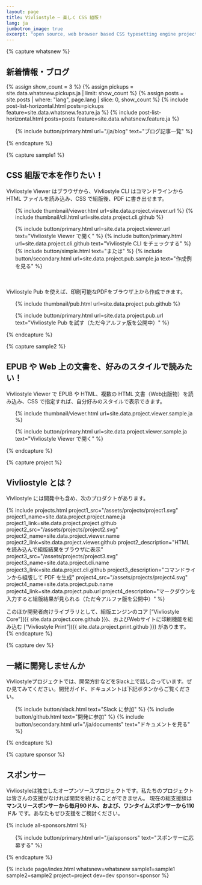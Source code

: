 ```yaml
---
layout: page
title: Vivliostyle — 楽しく CSS 組版！
lang: ja
jumbotron_image: true
excerpt: "open source, web browser based CSS typesetting engine project"
---
```



{% capture whatsnew %}
## 新着情報・ブログ

{% assign show_count = 3 %}
{% assign pickups = site.data.whatsnew.pickups.ja | limit: show_count %}
{% assign posts = site.posts | where: "lang", page.lang | slice: 0, show_count %}
{% include post-list-horizontal.html posts=pickups feature=site.data.whatsnew.feature.ja %}
{% include post-list-horizontal.html posts=posts feature=site.data.whatsnew.feature.ja %}

<ol class="list--medium">
  {% include button/primary.html url="/ja/blog" text="ブログ記事一覧" %}
</ol>
{% endcapture %}


{% capture sample1 %}
## CSS 組版で本を作りたい！

Vivliostyle Viewer はブラウザから、Vivliostyle CLI はコマンドラインから HTML ファイルを読み込み、CSS で組版後、PDF に書き出せます。

<ol class="list--large">
  {% include thumbnail/viewer.html url=site.data.project.viewer.url %}
  {% include thumbnail/cli.html url=site.data.project.cli.github %}
</ol>

<ol class="list--medium">
  {% include button/primary.html url=site.data.project.viewer.url text="Vivliostyle Viewer で開く" %}
  {% include button/primary.html url=site.data.project.cli.github text="Vivliostyle CLI をチェックする" %}
  {% include button/simple.html text="または" %}
  {% include button/secondary.html url=site.data.project.pub.sample.ja text="作成例を見る" %}
</ol>

　

Vivliostyle Pub を使えば、印刷可能なPDFをブラウザ上から作成できます。

<ol class="list--large">
  {% include thumbnail/pub.html url=site.data.project.pub.github %}
</ol>

<ol class="list--medium">
  {% include button/primary.html url=site.data.project.pub.url text="Vivliostyle Pub を試す（ただ今アルファ版を公開中）" %}
</ol>
{% endcapture %}


{% capture sample2 %}
## EPUB や Web 上の文書を、好みのスタイルで読みたい！

Vivliostyle Viewer で EPUB や HTML、複数の HTML 文書（Web出版物）を読み込み、CSS で指定すれば、自分好みのスタイルで表示できます。

<ol class="list--large">
  {% include thumbnail/viewer.html url=site.data.project.viewer.sample.ja %}
</ol>

<ol class="list--medium">
  {% include button/primary.html url=site.data.project.viewer.sample.ja text="Vivliostyle Viewer で開く" %}
</ol>
{% endcapture %}


{% capture project %}
## Vivliostyle とは？

Vivliostyle には開発中も含め、次のプロダクトがあります。

{% include projects.html
  project1_src="/assets/projects/project1.svg"
  project1_name=site.data.project.project.name.ja
  project1_link=site.data.project.project.github
  project2_src="/assets/projects/project2.svg"
  project2_name=site.data.project.viewer.name
  project2_link=site.data.project.viewer.github
  project2_description="HTML を読み込んで組版結果をブラウザに表示"
  project3_src="/assets/projects/project3.svg"
  project3_name=site.data.project.cli.name
  project3_link=site.data.project.cli.github
  project3_description="コマンドラインから組版して PDF を生成"
  project4_src="/assets/projects/project4.svg"
  project4_name=site.data.project.pub.name
  project4_link=site.data.project.pub.url
  project4_description="マークダウンを入力すると組版結果が見られる（ただ今アルファ版を公開中）"
%}

このほか開発者向けライブラリとして、組版エンジンのコア [“Vivliostyle Core”]({{ site.data.project.core.github }})、およびWebサイトに印刷機能を組み込む [“Vivliostyle Print”]({{ site.data.project.print.github }}) があります。
{% endcapture %}


{% capture dev %}
## 一緒に開発しませんか

Vivliostyleプロジェクトでは、開発方針などをSlack上で話し合っています。ぜひ見てみてください。開発ガイド、ドキュメントは下記ボタンからご覧ください。

<ol class="list--medium">
  {% include button/slack.html text="Slack に参加" %}
  {% include button/github.html text="開発に参加" %}
  {% include button/secondary.html url="/ja/documents" text="ドキュメントを見る" %}
</ol>
{% endcapture %}


{% capture sponsor %}
## スポンサー

Vivliostyleは独立したオープンソースプロジェクトです。私たちのプロジェクトは皆さんの支援がなければ開発を続けることができません。
現在の総支援額は **マンスリースポンサーから毎月90ドル、および、ワンタイムスポンサーから110ドル** です。あなたもぜひ支援をご検討ください。

{% include all-sponsors.html %}

<ol class="list--medium">
  {% include button/primary.html url="/ja/sponsors" text="スポンサーに応募する" %}
</ol>
{% endcapture %}


{% include page/index.html
  whatsnew=whatsnew
  sample1=sample1
  sample2=sample2
  project=project
  dev=dev
  sponsor=sponsor
%}
